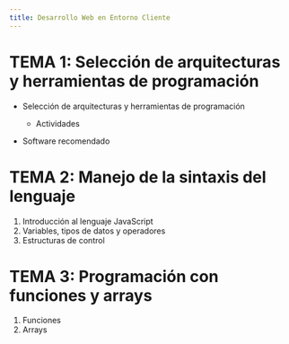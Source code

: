 ```yaml
---
title: Desarrollo Web en Entorno Cliente
---
```


# TEMA 1: Selección de arquitecturas y herramientas de programación

- Selección de arquitecturas y herramientas de programación

  - Actividades

- Software recomendado

# TEMA 2: Manejo de la sintaxis del lenguaje

1. Introducción al lenguaje JavaScript
2. Variables, tipos de datos y operadores
3. Estructuras de control

# TEMA 3: Programación con funciones y arrays

1. Funciones
2. Arrays
